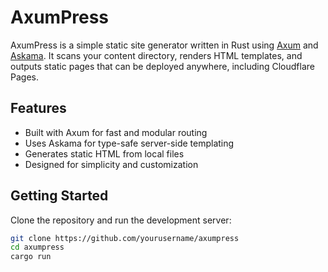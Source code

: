 # AxumPress

AxumPress is a simple static site generator written in Rust using [Axum](https://github.com/tokio-rs/axum) and [Askama](https://github.com/djc/askama). It scans your content directory, renders HTML templates, and outputs static pages that can be deployed anywhere, including Cloudflare Pages.

## Features

- Built with Axum for fast and modular routing
- Uses Askama for type-safe server-side templating
- Generates static HTML from local files
- Designed for simplicity and customization

## Getting Started

Clone the repository and run the development server:

```bash
git clone https://github.com/yourusername/axumpress
cd axumpress
cargo run
```
